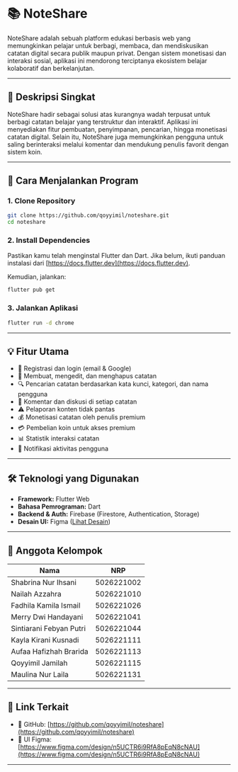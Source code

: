 # 📚 NoteShare

NoteShare adalah sebuah platform edukasi berbasis web yang memungkinkan pelajar untuk berbagi, membaca, dan mendiskusikan catatan digital secara publik maupun privat. Dengan sistem monetisasi dan interaksi sosial, aplikasi ini mendorong terciptanya ekosistem belajar kolaboratif dan berkelanjutan.

---

## 📝 Deskripsi Singkat

NoteShare hadir sebagai solusi atas kurangnya wadah terpusat untuk berbagi catatan belajar yang terstruktur dan interaktif. Aplikasi ini menyediakan fitur pembuatan, penyimpanan, pencarian, hingga monetisasi catatan digital. Selain itu, NoteShare juga memungkinkan pengguna untuk saling berinteraksi melalui komentar dan mendukung penulis favorit dengan sistem koin.

---

## 🚀 Cara Menjalankan Program

### 1. **Clone Repository**

```bash
git clone https://github.com/qoyyimil/noteshare.git
cd noteshare
```

### 2. **Install Dependencies**

Pastikan kamu telah menginstal Flutter dan Dart. Jika belum, ikuti panduan instalasi dari [https://docs.flutter.dev](https://docs.flutter.dev).

Kemudian, jalankan:

```bash
flutter pub get
```

### 3. **Jalankan Aplikasi**

```bash
flutter run -d chrome
```

---

## 💡 Fitur Utama

* 🔐 Registrasi dan login (email & Google)
* 📖 Membuat, mengedit, dan menghapus catatan
* 🔍 Pencarian catatan berdasarkan kata kunci, kategori, dan nama pengguna
* 💬 Komentar dan diskusi di setiap catatan
* ⚠️ Pelaporan konten tidak pantas
* 💰 Monetisasi catatan oleh penulis premium
* 💳 Pembelian koin untuk akses premium
* 📊 Statistik interaksi catatan
* 🔔 Notifikasi aktivitas pengguna

---

## 🛠️ Teknologi yang Digunakan

* **Framework:** Flutter Web
* **Bahasa Pemrograman:** Dart
* **Backend & Auth:** Firebase (Firestore, Authentication, Storage)
* **Desain UI:** Figma ([Lihat Desain](https://www.figma.com/design/n5UCTR6i9RfA8pEqN8cNAU/PPPL-Kelompok-5---NoteShare?node-id=0-1&t=K83RnVNrmNpwWbxa-1))

---

## 👥 Anggota Kelompok

| Nama                       | NRP            |
| -------------------------- | -------------- |
| Shabrina Nur Ihsani        | 5026221002     |
| Nailah Azzahra             | 5026221010     |
| Fadhila Kamila Ismail      | 5026221026     |
| Merry Dwi Handayani        | 5026221041     |
| Sintiarani Febyan Putri    | 5026221044     |
| Kayla Kirani Kusnadi       | 5026221111     |
| Aufaa Hafizhah Brarida     | 5026221113     |
| Qoyyimil Jamilah           | 5026221115     |
| Maulina Nur Laila          | 5026221131     |

---

## 🔗 Link Terkait

* 🔗 GitHub: [https://github.com/qoyyimil/noteshare](https://github.com/qoyyimil/noteshare)
* 🎨 UI Figma: [https://www.figma.com/design/n5UCTR6i9RfA8pEqN8cNAU](https://www.figma.com/design/n5UCTR6i9RfA8pEqN8cNAU)

---
